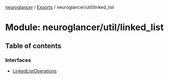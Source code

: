 [neuroglancer](../README.md) / [Exports](../modules.md) / neuroglancer/util/linked\_list

# Module: neuroglancer/util/linked\_list

## Table of contents

### Interfaces

- [LinkedListOperations](../interfaces/neuroglancer_util_linked_list.LinkedListOperations.md)
